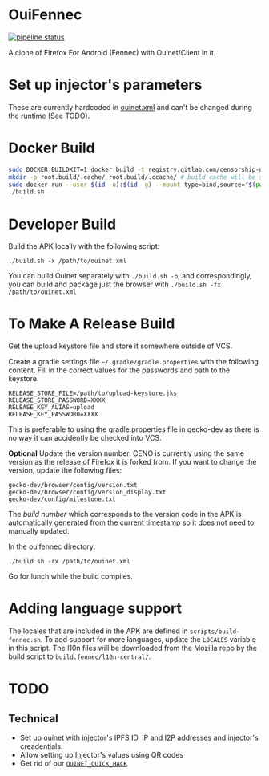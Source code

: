 # OuiFennec

[![pipeline status](https://gitlab.com/censorship-no/ceno-browser/badges/master/pipeline.svg)](https://gitlab.com/censorship-no/ceno-browser/commits/master)

A clone of Firefox For Android (Fennec) with Ouinet/Client in it.

# Set up injector's parameters

These are currently hardcoded in [ouinet.xml](https://github.com/equalitie/gecko-dev/blob/ouinet/mobile/android/app/src/main/res/values/ouinet.xml)
and can't be changed during the runtime (See TODO).

# Docker Build

```sh
sudo DOCKER_BUILDKIT=1 docker build -t registry.gitlab.com/censorship-no/ceno-browser:bootstrap .
mkdir -p root.build/.cache/ root.build/.ccache/ # build cache will be stored in $PWD/ouinet.build, $PWD/ouifennec.build, and $PWD/root.build
sudo docker run --user $(id -u):$(id -g) --mount type=bind,source="$(pwd)",target=/usr/local/src/ouifennec --mount type=bind,source="$(pwd)/root.build/.cache",target=/root/.cache --mount type=bind,source="$(pwd)/root.build/.ccache",target=/root/.ccache registry.gitlab.com/censorship-no/ceno-browser:bootstrap
./build.sh
```

# Developer Build
Build the APK locally with the following script:
```
./build.sh -x /path/to/ouinet.xml
```
You can build Ouinet separately with `./build.sh -o`, and correspondingly, you can build and package just the browser with `./build.sh -fx /path/to/ouinet.xml`

# To Make A Release Build

Get the upload keystore file and store it somewhere outside of VCS.

Create a gradle settings file `~/.gradle/gradle.properties` with the following content. Fill in the correct values for the passwords and path to the keystore.
```
RELEASE_STORE_FILE=/path/to/upload-keystore.jks
RELEASE_STORE_PASSWORD=XXXX
RELEASE_KEY_ALIAS=upload
RELEASE_KEY_PASSWORD=XXXX
```
This is preferable to using the gradle.properties file in gecko-dev as there is no way it can accidently be checked into VCS.

**Optional** Update the version number. CENO is currently using the same version as the release of Firefox it is forked from. If you want to change the version, update the following files:
```
gecko-dev/browser/config/version.txt
gecko-dev/browser/config/version_display.txt
gecko-dev/config/milestone.txt
```
The *build number* which corresponds to the version code in the APK is automatically generated from the current timestamp so it does not need to manually updated.

In the ouifennec directory:
```
./build.sh -rx /path/to/ouinet.xml
```
Go for lunch while the build compiles.

# Adding language support 
The locales that are included in the APK are defined in `scripts/build-fennec.sh`. To add support for more languages, update the `LOCALES` variable in this script. The l10n files will be downloaded from the Mozilla repo by the build script to `build.fennec/l10n-central/`.

# TODO

## Technical

* Set up ouinet with injector's IPFS ID, IP and I2P addresses and
  injector's creadentials.
* Allow setting up Injector's values using QR codes
* Get rid of our [`OUINET_QUICK_HACK`](https://github.com/equalitie/gecko-dev/commit/2de7aad32981201d5a75cfbc9c49acf38f21dc0c)

